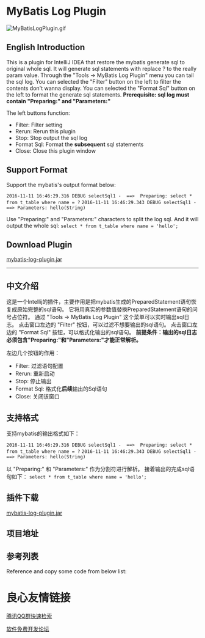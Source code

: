 MyBatis Log Plugin
==============================
![MyBatisLogPlugin.gif](https://raw.githubusercontent.com/kookob/mybatis-log-plugin/master/snapshot/MyBatisLogPlugin.gif)

**English Introduction**
---
This is a plugin for IntelliJ IDEA that restore the mybatis generate sql to original whole sql. 
It will generate sql statements with replace ? to the really param value. 
Through the "Tools -> MyBatis Log Plugin" menu you can tail the sql log. 
You can selected the "Filter" button on the left to filter the contents don't wanna display. 
You can selected the "Format Sql" button on the left to format the generate sql statements. 
**Prerequisite: sql log must contain "Preparing:" and "Parameters:"** 

The left buttons function: 

* Filter: Filter setting
* Rerun: Rerun this plugin
* Stop: Stop output the sql log
* Format Sql: Format the **subsequent** sql statements
* Close: Close this plugin window

**Support Format**
---
Support the mybatis's output format below: 


`2016-11-11 16:46:29.316 DEBUG selectSql1 -  ==>  Preparing: select * from t_table where name = ?`
`2016-11-11 16:46:29.343 DEBUG selectSql1 -  ==> Parameters: hello(String)`

Use "Preparing:" and "Parameters:" characters to split the log sql. 
And it will output the whole sql: 
`select * from t_table where name = 'hello';` 

**Download Plugin**
---
[mybatis-log-plugin.jar](https://plugins.jetbrains.com/plugin/10065-mybatis-log-plugin "Download Plugin")


---


**中文介绍**
---
这是一个Intellij的插件，主要作用是把mybatis生成的PreparedStatement语句恢复成原始完整的sql语句。 
它将用真实的参数值替换PreparedStatement语句的问号占位符。 
通过 "Tools -> MyBatis Log Plugin" 这个菜单可以实时输出sql日志。 
点击窗口左边的 "Filter" 按钮，可以过滤不想要输出的sql语句。 
点击窗口左边的 "Format Sql" 按钮，可以格式化输出的sql语句。 
**前提条件：输出的sql日志必须包含"Preparing:"和"Parameters:"才能正常解析。** 

左边几个按钮的作用： 

* Filter: 过滤语句配置
* Rerun: 重新启动
* Stop: 停止输出
* Format Sql: 格式化**后续**输出的Sql语句
* Close: 关闭该窗口

**支持格式**
---
支持mybatis的输出格式如下： 

`2016-11-11 16:46:29.316 DEBUG selectSql1 -  ==>  Preparing: select * from t_table where name = ?`
`2016-11-11 16:46:29.343 DEBUG selectSql1 -  ==> Parameters: hello(String)`

以 "Preparing:" 和 "Parameters:" 作为分割符进行解析。 
接着输出的完成sql语句如下： 
`select * from t_table where name = 'hello';` 

**插件下载**
---
[mybatis-log-plugin.jar](https://plugins.jetbrains.com/plugin/10065-mybatis-log-plugin "插件下载")

**项目地址**
---
 

**参考列表**
---
Reference and copy some code from below list: 
   
  
  



 # 良心友情链接

[腾讯QQ群快速检索](http://u.720life.cn/s/8cf73f7c)

[软件免费开发论坛](http://u.720life.cn/s/bbb01dc0)